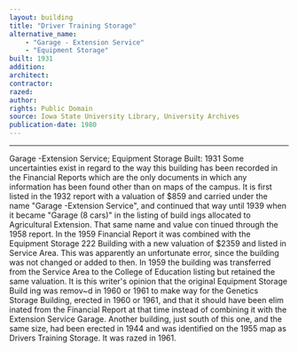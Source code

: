 ```yaml
---
layout: building
title: "Driver Training Storage"
alternative_name: 
    - "Garage - Extension Service"
    - "Equipment Storage"
built: 1931
addition:
architect:
contractor: 
razed: 
author:
rights: Public Domain
source: Iowa State University Library, University Archives
publication-date: 1980 
---
```

---
Garage -Extension Service; Equipment Storage 
Built: 1931 
Some uncertainties exist in regard to the way this building has been recorded in the Financial Reports which are the only documents in which any information has been found other than on maps of the campus. 
It is first listed in the 1932 report with a valuation of $859 and carried under the name "Garage -Extension Service", and continued that way until 1939 when it became "Garage (8 cars)" in the listing of build ings allocated to Agricultural Extension. That same name and value con tinued through the 1958 report. 
In the 1959 Financial Report it was combined with the Equipment Storage 
222 
Building with a new valuation of $2359 and listed in Service Area. This was apparently an unfortunate error, since the building was not changed or added to then. 
In 1959 the building was transferred from the Service Area to the College of Education listing but retained the same valuation. 
It is this writer's opinion that the original Equipment Storage Build ing was remov~d in 1960 or 1961 to make way for the Genetics Storage Building, erected in 1960 or 1961, and that it should have been elim inated from the Financial Report at that time instead of combining it with the Extension Service Garage. 
Another building, just south of this one, and the same size, had been erected in 1944 and was identified on the 1955 map as Drivers Training Storage. It was razed in 1961.